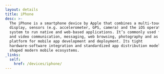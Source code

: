 ```yaml
---
layout: details
title: iPhone
desc: >-
  The iPhone is a smartphone device by Apple that combines a multi-touch
  display, sensors (e.g. accelerometer, GPS, camera) and the iOS operating
  system to run native and web-based applications. It’s commonly used for voice
  and video communication, messaging, web browsing, photography and as a
  platform for mobile app development and deployment. Its tight
  hardware-software integration and standardized app distribution model have
  shaped modern mobile ecosystems.
_links:
  self:
    href: /devices/iphone/
---
```

